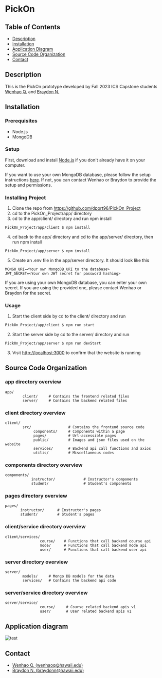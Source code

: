 # PickOn

## Table of Contents
* [Description](#description)
* [Installation](#installation)
* [Application Diagram](#application-diagram)
* [Source Code Organization](#source-code-organization)
* [Contact](#contact)


## Description

This is the PickOn prototype developed by Fall 2023 ICS Capstone students [Wenhao Q.](https://github.com/wenhaoq20) and [Braydon N.](https://github.com/Breadonn)

## Installation

### Prerequisites
- Node.js
- MongoDB

### Setup

First, download and install [Node.js](https://nodejs.org/en/) if you don't already have it on your computer.

If you want to use your own MongoDB database, please follow the setup instructions [here](https://www.mongodb.com/free-cloud-database). If not, you can contact Wenhao or Braydon to provide the setup and permissions.

### Installing Project

1. Clone the repo from https://github.com/dport96/PickOn_Project
2. cd to the PickOn_Project/app/ directory
3. cd to the app/client/ directory and run npm install
```bash
PickOn_Project/app/client $ npm install
```
4. cd back to the app/ directory and cd to the app/server/ directory, then run npm install
```bash
PickOn_Project/app/server $ npm install
```
5. Create an .env file in the app/server directory. It should look like this
```
MONGO_URI=<Your own MongoDB_URI to the database>
JWT_SECRET=<Your own JWT secret for password hashing>
```
If you are using your own MongoDB database, you can enter your own secret. If you are using the provided one, please contact Wenhao or Braydon for the secret.

### Usage
1. Start the client side by cd to the client/ directory and run
```bash
PickOn_Project/app/client $ npm run start
```
2. Start the server side by cd to the server/ directory and run
```bash
PickOn_Project/app/server $ npm run devStart
```
3. Visit [http://localhost:3000](http://localhost:3000) to confirm that the website is running

## Source Code Organization

### app directory overview
```
app/
        client/     # Contains the frontend related files
        server/     # Contains the backend related files
```

### client directory overview
```
client/ 
        src/                 # Contains the frontend source code
             components/     # Components within a page
             pages/          # Url-accessible pages
             public/         # Images and json files used on the website
             services/       # Backend api call functions and axios
             utilis/         # Miscellaneous codes
```

### components directory overview
```
components/
            instructor/             # Instructor's components
            student/                # Student's components
```

### pages directory overview
```
pages/
       instructor/      # Instructor's pages
       student/         # Student's pages
```

### client/service directory overview

```
client/services/
                course/    # Functions that call backend course api
                mode/      # Functions that call backend mode api
                user/      # Functions that call backend user api
```

### server directory overview

```
server/
        models/     # Mongo DB models for the data
        services/   # Contains the backend api code
```

### server/service directory overview

```
server/service/
                course/     # Course related backend apis v1
                user/       # User related backend apis v1
```

## Application diagram

![test](https://github.com/dport96/PickOn_Project/assets/89876445/728f100a-4b7c-4118-b2a5-81d9dfb79ae6)

## Contact
- [Wenhao Q. (wenhaoq@hawaii.edu)](mailto:wenhaoq@hawaii.edu)
- [Braydon N. (braydonn@hawaii.edu)](mailto:braydonn@hawaii.edu)
